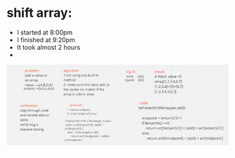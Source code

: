 # shift array:
- I started at 8:00pm
- I finished at 9:20pm 
- It took almost 2 hours 
- 

![](image/challange2.png)